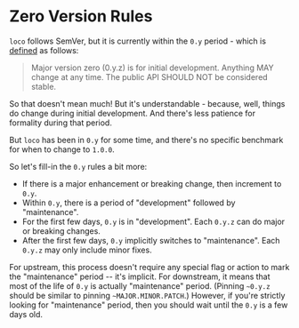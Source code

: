 # Zero Version Rules

`loco` follows SemVer, but it is currently within the `0.y` period - which is [defined](https://semver.org/) as follows:

> Major version zero (0.y.z) is for initial development. Anything MAY change at any time. The public API SHOULD NOT be considered stable.

So that doesn't mean much! But it's understandable - because, well, things do change during initial development. And there's less patience
for formality during that period.

But `loco` has been in `0.y` for some time, and there's no specific benchmark for when to change to `1.0.0`.

So let's fill-in the `0.y` rules a bit more:

* If there is a major enhancement or breaking change, then increment to `0.y`.
* Within `0.y`, there is a period of "development" followed by "maintenance".
* For the first few days, `0.y` is in "development". Each `0.y.z` can do major or breaking changes.
* After the first few days, `0.y` implicitly switches to "maintenance". Each `0.y.z` may only include minor fixes.

For upstream, this process doesn't require any special flag or action to mark the "maintenance" period -- it's
implicit.  For downstream, it means that most of the life of `0.y` is actually "maintenance" period. (Pinning
`~0.y.z` should be similar to pinning `~MAJOR.MINOR.PATCH`.) However, if you're strictly looking for "maintenance"
period, then you should wait until the `0.y` is a few days old.
